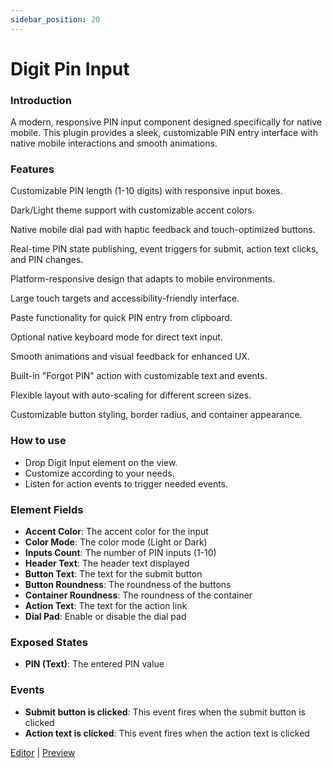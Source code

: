 ```yaml
---
sidebar_position: 20
---
```


# Digit Pin Input

### Introduction
A modern, responsive PIN input component designed specifically for native mobile. This plugin provides a sleek, customizable PIN entry interface with native mobile interactions and smooth animations.

### Features
Customizable PIN length (1-10 digits) with responsive input boxes.

Dark/Light theme support with customizable accent colors.

Native mobile dial pad with haptic feedback and touch-optimized buttons.

Real-time PIN state publishing, event triggers for submit, action text clicks, and PIN changes.

Platform-responsive design that adapts to mobile environments.

Large touch targets and accessibility-friendly interface.

Paste functionality for quick PIN entry from clipboard.

Optional native keyboard mode for direct text input.

Smooth animations and visual feedback for enhanced UX.

Built-in "Forgot PIN" action with customizable text and events.

Flexible layout with auto-scaling for different screen sizes.

Customizable button styling, border radius, and container appearance.

### How to use
- Drop Digit Input element on the view.
- Customize according to your needs.
- Listen for action events to trigger needed events.

### Element Fields
- **Accent Color**: The accent color for the input
- **Color Mode**: The color mode (Light or Dark)
- **Inputs Count**: The number of PIN inputs (1-10)
- **Header Text**: The header text displayed
- **Button Text**: The text for the submit button
- **Button Roundness**: The roundness of the buttons
- **Container Roundness**: The roundness of the container
- **Action Text**: The text for the action link
- **Dial Pad**: Enable or disable the dial pad

### Exposed States
- **PIN (Text)**: The entered PIN value

### Events
- **Submit button is clicked**: This event fires when the submit button is clicked
- **Action text is clicked**: This event fires when the action text is clicked

[Editor](https://bubble.io/page?id=mobile-plugins&test_plugin=1751150447219x216934509506986000_current&tab=Design&name=pin-input&type=page&elements=bTKId) | [Preview](https://mobile-plugins.bubbleapps.io/version-test/api/1.1/mobile/preview?debug_mode=true&preview_view=pin-input)